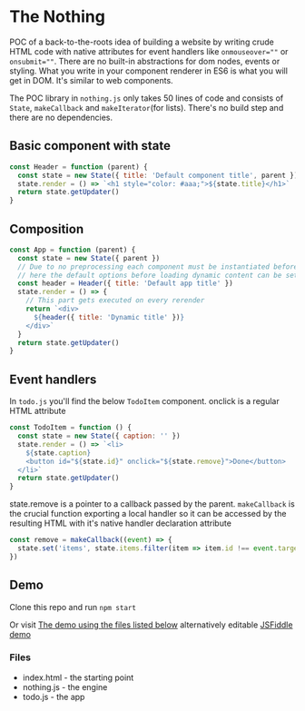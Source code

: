 # The Nothing

POC of a back-to-the-roots idea of building a website by writing crude HTML code with native attributes for event handlers like ```onmouseover=""``` or ```onsubmit=""```. There are no built-in abstractions for dom nodes, events or styling. What you write in your component renderer in ES6 is what you will get in DOM. It's similar to web components.

The POC library in `nothing.js` only takes 50 lines of code and consists of `State`, `makeCallback` and `makeIterator`(for lists). There's no build step and there are no dependencies.

## Basic component with state

```javascript
const Header = function (parent) {
  const state = new State({ title: 'Default component title', parent })
  state.render = () => `<h1 style="color: #aaa;">${state.title}</h1>`
  return state.getUpdater()
}
```

## Composition

```javascript
const App = function (parent) {
  const state = new State({ parent })
  // Due to no preprocessing each component must be instantiated before being used in render(),
  // here the default options before loading dynamic content can be set
  const header = Header({ title: 'Default app title' })
  state.render = () => {
    // This part gets executed on every rerender
    return `<div>
      ${header({ title: 'Dynamic title' })}
    </div>`
  }
  return state.getUpdater()
}
```

## Event handlers

In `todo.js` you'll find the below `TodoItem` component. onclick is a regular HTML attribute

```javascript
const TodoItem = function () {
  const state = new State({ caption: '' })
  state.render = () => `<li>
    ${state.caption}
    <button id="${state.id}" onclick="${state.remove}">Done</button>
  </li>`
  return state.getUpdater()
}
```

state.remove is a pointer to a callback passed by the parent. `makeCallback` is the crucial function exporting a local handler so it can be accessed by the resulting HTML with it's native handler declaration attribute

```javascript
const remove = makeCallback((event) => {
  state.set('items', state.items.filter(item => item.id !== event.target.getAttribute('id')))
})
```

## Demo

Clone this repo and run ```npm start```

Or visit [The demo using the files listed below](https://dvlp.github.io/thenothing/)
alternatively editable [JSFiddle demo](https://jsfiddle.net/ay1mr80e/)

### Files
  - index.html - the starting point
  - nothing.js - the engine
  - todo.js - the app
